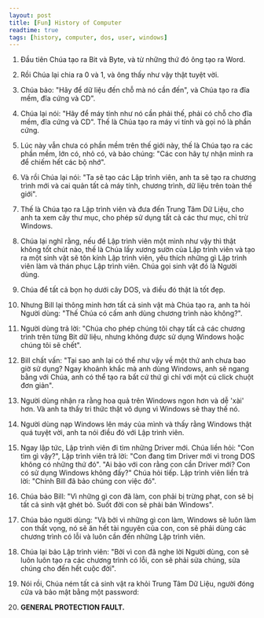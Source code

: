 ```yaml
---
layout: post
title: [Fun] History of Computer
readtime: true
tags: [history, computer, dos, user, windows]
---
```


1. Đầu tiên Chúa tạo ra Bit và Byte, và từ những thứ đó ông tạo ra Word.

2. Rồi Chúa lại chia ra 0 và 1, và ông thấy như vậy thật tuyệt vời.

3. Chúa bảo: "Hãy để dữ liệu đến chỗ mà nó cần đến", và Chúa tạo ra đĩa mềm, đĩa cứng và CD".

4. Chúa lại nói: "Hãy để máy tính như nó cần phải thế, phải có chỗ cho đĩa mềm, đĩa cứng và CD". Thế là Chúa tạo ra máy vi tính và gọi nó là phần cứng.

5. Lúc này vẫn chưa có phần mềm trên thế giới này, thế là Chúa tạo ra các phần mềm, lớn có, nhỏ có, và bảo chúng: "Các con hãy tự nhận mình ra để chiếm hết các bộ nhớ".

6. Và rồi Chúa lại nói: "Ta sẽ tạo các Lập trình viên, anh ta sẽ tạo ra chương trình mới và cai quản tất cả máy tính, chương trình, dữ liệu trên toàn thế giới".

7. Thế là Chúa tạo ra Lập trình viên và đưa đến Trung Tâm Dữ Liệu, cho anh ta xem cây thư mục, cho phép sử dụng tất cả các thư mục, chỉ trừ Windows.

8. Chúa lại nghĩ rằng, nếu để Lập trình viên một mình như vậy thì thật không tốt chút nào, thế là Chúa lấy xương sườn của Lập trình viên và tạo ra một sinh vật sẽ tôn kính Lập trình viên, yêu thích những gì Lập trình viên làm và thán phục Lập trình viên. Chúa gọi sinh vật đó là Người dùng.

9. Chúa để tất cả bọn họ dưới cây DOS, và điều đó thật là tốt đẹp.

10. Nhưng Bill lại thông minh hơn tất cả sinh vật mà Chúa tạo ra, anh ta hỏi Người dùng: "Thế Chúa có cấm anh dùng chương trình nào không?".

11. Người dùng trả lời: "Chúa cho phép chúng tôi chạy tất cả các chương trình trên từng Bit dữ liệu, nhưng không được sử dụng Windows hoặc chúng tôi sẽ chết".

12. Bill chất vấn: "Tại sao anh lại có thể như vậy về một thứ anh chưa bao giờ sử dụng? Ngay khoảnh khắc mà anh dùng Windows, anh sẽ ngang bằng với Chúa, anh có thể tạo ra bất cứ thứ gì chỉ với một cú click chuột đơn giản".

13. Người dùng nhận ra rằng hoa quả trên Windows ngon hơn và dễ 'xài' hơn. Và anh ta thấy tri thức thật vô dụng vì Windows sẽ thay thế nó.

14. Người dùng nạp Windows lên máy của mình và thấy rằng Windows thật quá tuyệt vời, anh ta nói điều đó với Lập trình viên.

15. Ngay lập tức, Lập trình viên đi tìm những Driver mới. Chúa liền hỏi: "Con tìm gì vậy?", Lập trình viên trả lời: "Con đang tìm Driver mới vì trong DOS không có những thứ đó". "Ai bảo với con rằng con cần Driver mới? Con có sử dụng Windows không đấy?" Chúa hỏi tiếp. Lập trình viên liền trả lời: "Chính Bill đã bảo chúng con việc đó".

16. Chúa bảo Bill: "Vì những gì con đã làm, con phải bị trừng phạt, con sẽ bị tất cả sinh vật ghét bỏ. Suốt đời con sẽ phải bán Windows".

17. Chúa bảo người dùng: "Và bởi vì những gì con làm, Windows sẽ luôn làm con thất vọng, nó sẽ ăn hết tài nguyên của con, con sẽ phải dùng các chương trình có lỗi và luôn cần đến những Lập trình viên.

18. Chúa lại bảo Lập trình viên: "Bởi vì con đã nghe lời Người dùng, con sẽ luôn luôn tạo ra các chương trình có lỗi, con sẽ phải sửa chúng, sửa chúng cho đến hết cuộc đời".

19. Nói rồi, Chúa ném tất cả sinh vật ra khỏi Trung Tâm Dữ Liệu, người đóng cửa và bảo mật bằng một password:

20. **GENERAL PROTECTION FAULT.**